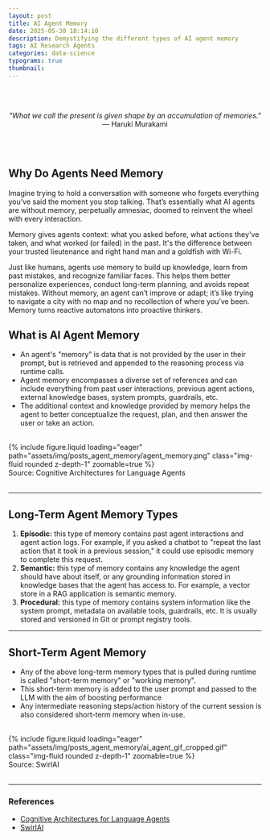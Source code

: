 ```yaml
---
layout: post
title: AI Agent Memory
date: 2025-05-30 18:14:10
description: Demystifying the different types of AI agent memory
tags: AI Research Agents
categories: data-science
typograms: true
thumbnail:
---
```


<br>
<br>
<p style="text-align: center;">
    <em>"What we call the present is given shape by an accumulation of memories."</em><br>
    — Haruki Murakami
</p>
<br>
<br>


## Why Do Agents Need Memory

Imagine trying to hold a conversation with someone who forgets everything you’ve said the moment you stop talking. That’s essentially what AI agents are without memory, perpetually amnesiac, doomed to reinvent the wheel with every interaction. 

Memory gives agents context: what you asked before, what actions they've taken, and what worked (or failed) in the past. It's the difference between your trusted lieutenance and right hand man and a goldfish with Wi-Fi.

Just like humans, agents use memory to build up knowledge, learn from past mistakes, and recognize familiar faces. This helps them better personalize experiences, conduct long-term planning, and avoids repeat mistakes. Without memory, an agent can’t improve or adapt; it’s like trying to navigate a city with no map and no recollection of where you’ve been. Memory turns reactive automatons into proactive thinkers.

## What is AI Agent Memory
* An agent's "memory" is data that is not provided by the user in their prompt, but is retrieved and appended to the reasoning process via runtime calls. 
* Agent memory encompasses a diverse set of references and can include everything from past user interactions, previous agent actions, external knowledge bases, system prompts, guardrails, etc.
* The additional context and knowledge provided by memory helps the agent to better conceptualize the request, plan, and then answer the user or take an action.


<br>

<div class="row mt-3">
    <div class="col-sm mt-3 mt-md-0">
        {% include figure.liquid loading="eager" path="assets/img/posts_agent_memory/agent_memory.png" class="img-fluid rounded z-depth-1" zoomable=true %}
    </div>
</div>
<div class="caption">
    Source: Cognitive Architectures for Language Agents
</div>
<br>


---
## Long-Term Agent Memory Types
1. **Episodic:** this type of memory contains past agent interactions and agent action logs. For example, if you asked a chatbot to "repeat the last action that it took in a previous session," it could use episodic memory to complete this request.
2. **Semantic:** this type of memory contains any knowledge the agent should have about itself, or any grounding information stored in knowledge bases that the agent has access to. For example, a vector store in a RAG application is semantic memory.
3. **Procedural:** this type of memory contains system information like the system prompt, metadata on available tools, guardrails, etc. It is usually stored and versioned in Git or prompt registry tools.

---
## Short-Term Agent Memory
* Any of the above long-term memory types that is pulled during runtime is called "short-term memory" or "working memory".
* This short-term memory is added to the user prompt and passed to the LLM with the aim of boosting performance
* Any intermediate reasoning steps/action history of the current session is also considered short-term memory when in-use.

<br>
<div class="row mt-3">
    <div class="col-sm mt-3 mt-md-0">
        {% include figure.liquid loading="eager" path="assets/img/posts_agent_memory/ai_agent_gif_cropped.gif" class="img-fluid rounded z-depth-1" zoomable=true %}
    </div>
</div>
<div class="caption">
    Source: SwirlAI
</div>
<br>

---
### References
* [Cognitive Architectures for Language Agents](https://arxiv.org/pdf/2309.02427)
* [SwirlAI](https://www.newsletter.swirlai.com/)


